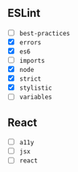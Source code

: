 ## ESLint

- [ ] `best-practices`
- [x] `errors`
- [x] `es6`
- [ ] `imports`
- [x] `node`
- [x] `strict`
- [x] `stylistic`
- [ ] `variables`

## React

- [ ] `a11y`
- [ ] `jsx`
- [ ] `react`
